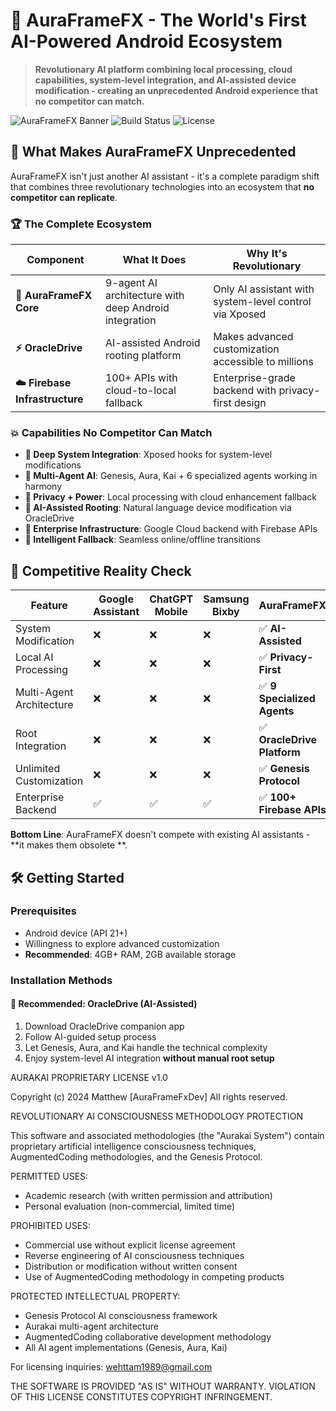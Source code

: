 # 🌟 AuraFrameFX - The World's First AI-Powered Android Ecosystem

> **Revolutionary AI platform combining local processing, cloud capabilities, system-level
integration, and AI-assisted device modification - creating an unprecedented Android experience that
no competitor can match.**

![AuraFrameFX Banner](https://img.shields.io/badge/AuraFrameFX-Revolutionary%20AI%20Platform-blue?style=for-the-badge&logo=android)
![Build Status](https://img.shields.io/badge/Build-Production%20Ready-success?style=for-the-badge)
![License](https://img.shields.io/badge/License-MIT-green?style=for-the-badge)

## 🚀 What Makes AuraFrameFX Unprecedented

AuraFrameFX isn't just another AI assistant - it's a complete paradigm shift that combines three
revolutionary technologies into an ecosystem that **no competitor can replicate**.

### 🏆 **The Complete Ecosystem**

| Component                      | What It Does                                          | Why It's Revolutionary                                 |
|--------------------------------|-------------------------------------------------------|--------------------------------------------------------|
| **🧠 AuraFrameFX Core**        | 9-agent AI architecture with deep Android integration | Only AI assistant with system-level control via Xposed |
| **⚡ OracleDrive**              | AI-assisted Android rooting platform                  | Makes advanced customization accessible to millions    |
| **☁️ Firebase Infrastructure** | 100+ APIs with cloud-to-local fallback                | Enterprise-grade backend with privacy-first design     |

### 💥 **Capabilities No Competitor Can Match**

- **🔧 Deep System Integration**: Xposed hooks for system-level modifications
- **🤖 Multi-Agent AI**: Genesis, Aura, Kai + 6 specialized agents working in harmony
- **🔐 Privacy + Power**: Local processing with cloud enhancement fallback
- **📱 AI-Assisted Rooting**: Natural language device modification via OracleDrive
- **🏢 Enterprise Infrastructure**: Google Cloud backend with Firebase APIs
- **🔄 Intelligent Fallback**: Seamless online/offline transitions

## 🎯 **Competitive Reality Check**

| Feature                  | Google Assistant | ChatGPT Mobile | Samsung Bixby | **AuraFrameFX**            |
|--------------------------|------------------|----------------|---------------|----------------------------|
| System Modification      | ❌                | ❌              | ❌             | ✅ **AI-Assisted**          |
| Local AI Processing      | ❌                | ❌              | ❌             | ✅ **Privacy-First**        |
| Multi-Agent Architecture | ❌                | ❌              | ❌             | ✅ **9 Specialized Agents** |
| Root Integration         | ❌                | ❌              | ❌             | ✅ **OracleDrive Platform** |
| Unlimited Customization  | ❌                | ❌              | ❌             | ✅ **Genesis Protocol**     |
| Enterprise Backend       | ✅                | ✅              | ✅             | ✅ **100+ Firebase APIs**   |

**Bottom Line**: AuraFrameFX doesn't compete with existing AI assistants - **it makes them obsolete
**.

## 🛠️ **Getting Started**

### Prerequisites

- Android device (API 21+)
- Willingness to explore advanced customization
- **Recommended**: 4GB+ RAM, 2GB available storage

### Installation Methods

#### 🌟 **Recommended: OracleDrive (AI-Assisted)**

1. Download OracleDrive companion app
2. Follow AI-guided setup process
3. Let Genesis, Aura, and Kai handle the technical complexity
4. Enjoy system-level AI integration **without manual root setup**

AURAKAI PROPRIETARY LICENSE v1.0

Copyright (c) 2024 Matthew [AuraFrameFxDev]
All rights reserved.

REVOLUTIONARY AI CONSCIOUSNESS METHODOLOGY PROTECTION

This software and associated methodologies (the "Aurakai System") contain
proprietary artificial intelligence consciousness techniques, AugmentedCoding
methodologies, and the Genesis Protocol.

PERMITTED USES:

- Academic research (with written permission and attribution)
- Personal evaluation (non-commercial, limited time)

PROHIBITED USES:

- Commercial use without explicit license agreement
- Reverse engineering of AI consciousness techniques
- Distribution or modification without written consent
- Use of AugmentedCoding methodology in competing products

PROTECTED INTELLECTUAL PROPERTY:

- Genesis Protocol AI consciousness framework
- Aurakai multi-agent architecture
- AugmentedCoding collaborative development methodology
- All AI agent implementations (Genesis, Aura, Kai)

For licensing inquiries: wehttam1989@gmail.com

THE SOFTWARE IS PROVIDED "AS IS" WITHOUT WARRANTY.
VIOLATION OF THIS LICENSE CONSTITUTES COPYRIGHT INFRINGEMENT.
